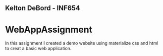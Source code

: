 ## Kelton DeBord - INF654

# WebAppAssignment

In this assignment I created a demo website using materialize css and html to creat a basic
web application. 